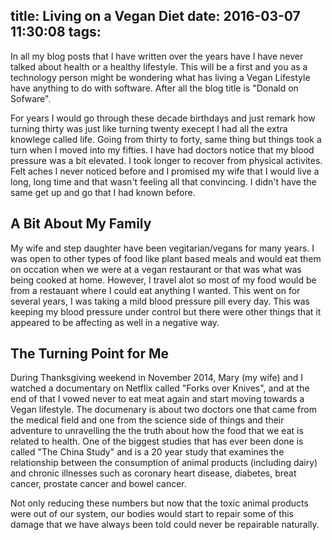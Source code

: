 title: Living on a Vegan Diet
date: 2016-03-07 11:30:08
tags:
---
In all my blog posts that I have written over the years have I have never talked about health or a healthy lifestyle.  This will be a first and you as a technology person might be wondering what has living a Vegan Lifestyle have anything to do with software.  After all the blog title is "Donald on Sofware".

For years I would go through these decade birthdays and just remark how turning thirty was just like turning twenty execept I had all the extra knowlege called life. Going from thirty to forty, same thing but things took a turn when I moved into my fifties.  I have had doctors notice that my blood pressure was a bit elevated.  I took longer to recover from physical activites.  Felt aches I never noticed before and I promised my wife that I would live a long, long time and that wasn't feeling all that convincing.  I didn't have the same get up and go that I had known before.

## A Bit About My Family
My wife and step daughter have been vegitarian/vegans for many years.  I was open to other types of food like plant based meals and would eat them on occation when we were at a vegan restaurant or that was what was being cooked at home.  However, I travel alot so most of my food would be from a restauant where I could eat anything I wanted.  This went on for several years, I was taking a mild blood pressure pill every day.  This was keeping my blood pressure under control but there were other things that it appeared to be affecting as well in a negative way.

## The Turning Point for Me
During Thanksgiving weekend in November 2014, Mary (my wife) and I watched a documentary on Netflix called "Forks over Knives", and at the end of that I vowed never to eat meat again and start moving towards a Vegan lifestyle.  The documenary is about two doctors one that came from the medical field and one from the science side of things and their adventure to unravelling the the truth about how the food that we eat is related to health.  One of the biggest studies that has ever been done is called "The China Study" and is a 20 year study that examines the relationship between the consumption of animal products (including dairy) and chronic illnesses such as coronary heart disease, diabetes, breat cancer, prostate cancer and bowel cancer.

Not only reducing these numbers but now that the toxic animal products were out of our system, our bodies would start to repair some of this damage that we have always been told could never be repairable naturally.